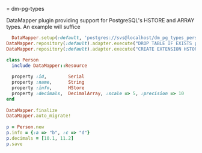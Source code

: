 = dm-pg-types

DataMapper plugin providing support for PostgreSQL's HSTORE and ARRAY types. An example will suffice

```ruby
  DataMapper.setup(:default, 'postgres://svs@localhost/dm_pg_types_person')
DataMapper.repository(:default).adapter.execute("DROP TABLE IF EXISTS people")
DataMapper.repository(:default).adapter.execute("CREATE EXTENSION HSTORE")

class Person
  include DataMapper::Resource
      
  property :id,        Serial
  property :name,      String
  property :info,      HStore
  property :decimals,  DecimalArray, :scale => 5, :precision => 10
end
    
DataMapper.finalize
DataMapper.auto_migrate!
    
p = Person.new
p.info = {:a => "b", :c => "d"}
p.decimals = [10.1, 11.2]
p.save

```

